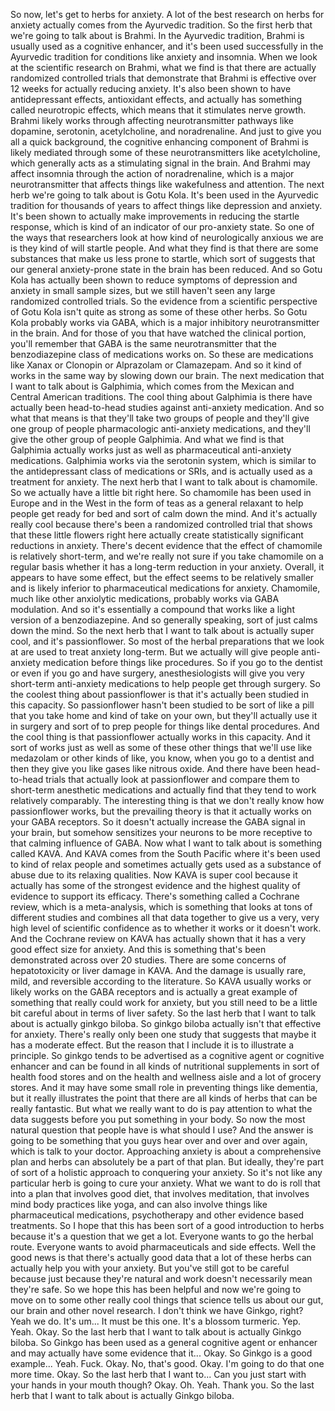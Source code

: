  So now, let's get to herbs for anxiety. A lot of the best research on herbs for anxiety actually comes from the Ayurvedic tradition. So the first herb that we're going to talk about is Brahmi. In the Ayurvedic tradition, Brahmi is usually used as a cognitive enhancer, and it's been used successfully in the Ayurvedic tradition for conditions like anxiety and insomnia. When we look at the scientific research on Brahmi, what we find is that there are actually randomized controlled trials that demonstrate that Brahmi is effective over 12 weeks for actually reducing anxiety. It's also been shown to have antidepressant effects, antioxidant effects, and actually has something called neurotropic effects, which means that it stimulates nerve growth. Brahmi likely works through affecting neurotransmitter pathways like dopamine, serotonin, acetylcholine, and noradrenaline. And just to give you all a quick background, the cognitive enhancing component of Brahmi is likely mediated through some of these neurotransmitters like acetylcholine, which generally acts as a stimulating signal in the brain. And Brahmi may affect insomnia through the action of noradrenaline, which is a major neurotransmitter that affects things like wakefulness and attention. The next herb we're going to talk about is Gotu Kola. It's been used in the Ayurvedic tradition for thousands of years to affect things like depression and anxiety. It's been shown to actually make improvements in reducing the startle response, which is kind of an indicator of our pro-anxiety state. So one of the ways that researchers look at how kind of neurologically anxious we are is they kind of will startle people. And what they find is that there are some substances that make us less prone to startle, which sort of suggests that our general anxiety-prone state in the brain has been reduced. And so Gotu Kola has actually been shown to reduce symptoms of depression and anxiety in small sample sizes, but we still haven't seen any large randomized controlled trials. So the evidence from a scientific perspective of Gotu Kola isn't quite as strong as some of these other herbs. So Gotu Kola probably works via GABA, which is a major inhibitory neurotransmitter in the brain. And for those of you that have watched the clinical portion, you'll remember that GABA is the same neurotransmitter that the benzodiazepine class of medications works on. So these are medications like Xanax or Clonopin or Alprazolam or Clamazepam. And so it kind of works in the same way by slowing down our brain. The next medication that I want to talk about is Galphimia, which comes from the Mexican and Central American traditions. The cool thing about Galphimia is there have actually been head-to-head studies against anti-anxiety medication. And so what that means is that they'll take two groups of people and they'll give one group of people pharmacologic anti-anxiety medications, and they'll give the other group of people Galphimia. And what we find is that Galphimia actually works just as well as pharmaceutical anti-anxiety medications. Galphimia works via the serotonin system, which is similar to the antidepressant class of medications or SRIs, and is actually used as a treatment for anxiety. The next herb that I want to talk about is chamomile. So we actually have a little bit right here. So chamomile has been used in Europe and in the West in the form of teas as a general relaxant to help people get ready for bed and sort of calm down the mind. And it's actually really cool because there's been a randomized controlled trial that shows that these little flowers right here actually create statistically significant reductions in anxiety. There's decent evidence that the effect of chamomile is relatively short-term, and we're really not sure if you take chamomile on a regular basis whether it has a long-term reduction in your anxiety. Overall, it appears to have some effect, but the effect seems to be relatively smaller and is likely inferior to pharmaceutical medications for anxiety. Chamomile, much like other anxiolytic medications, probably works via GABA modulation. And so it's essentially a compound that works like a light version of a benzodiazepine. And so generally speaking, sort of just calms down the mind. So the next herb that I want to talk about is actually super cool, and it's passionflower. So most of the herbal preparations that we look at are used to treat anxiety long-term. But we actually will give people anti-anxiety medication before things like procedures. So if you go to the dentist or even if you go and have surgery, anesthesiologists will give you very short-term anti-anxiety medications to help people get through surgery. So the coolest thing about passionflower is that it's actually been studied in this capacity. So passionflower hasn't been studied to be sort of like a pill that you take home and kind of take on your own, but they'll actually use it in surgery and sort of to prep people for things like dental procedures. And the cool thing is that passionflower actually works in this capacity. And it sort of works just as well as some of these other things that we'll use like medazolam or other kinds of like, you know, when you go to a dentist and then they give you like gases like nitrous oxide. And there have been head-to-head trials that actually look at passionflower and compare them to short-term anesthetic medications and actually find that they tend to work relatively comparably. The interesting thing is that we don't really know how passionflower works, but the prevailing theory is that it actually works on your GABA receptors. So it doesn't actually increase the GABA signal in your brain, but somehow sensitizes your neurons to be more receptive to that calming influence of GABA. Now what I want to talk about is something called KAVA. And KAVA comes from the South Pacific where it's been used to kind of relax people and sometimes actually gets used as a substance of abuse due to its relaxing qualities. Now KAVA is super cool because it actually has some of the strongest evidence and the highest quality of evidence to support its efficacy. There's something called a Cochrane review, which is a meta-analysis, which is something that looks at tons of different studies and combines all that data together to give us a very, very high level of scientific confidence as to whether it works or it doesn't work. And the Cochrane review on KAVA has actually shown that it has a very good effect size for anxiety. And this is something that's been demonstrated across over 20 studies. There are some concerns of hepatotoxicity or liver damage in KAVA. And the damage is usually rare, mild, and reversible according to the literature. So KAVA usually works or likely works on the GABA receptors and is actually a great example of something that really could work for anxiety, but you still need to be a little bit careful about in terms of liver safety. So the last herb that I want to talk about is actually ginkgo biloba. So ginkgo biloba actually isn't that effective for anxiety. There's really only been one study that suggests that maybe it has a moderate effect. But the reason that I include it is to illustrate a principle. So ginkgo tends to be advertised as a cognitive agent or cognitive enhancer and can be found in all kinds of nutritional supplements in sort of health food stores and on the health and wellness aisle and a lot of grocery stores. And it may have some small role in preventing things like dementia, but it really illustrates the point that there are all kinds of herbs that can be really fantastic. But what we really want to do is pay attention to what the data suggests before you put something in your body. So now the most natural question that people have is what should I use? And the answer is going to be something that you guys hear over and over and over again, which is talk to your doctor. Approaching anxiety is about a comprehensive plan and herbs can absolutely be a part of that plan. But ideally, they're part of sort of a holistic approach to conquering your anxiety. So it's not like any particular herb is going to cure your anxiety. What we want to do is roll that into a plan that involves good diet, that involves meditation, that involves mind body practices like yoga, and can also involve things like pharmaceutical medications, psychotherapy and other evidence based treatments. So I hope that this has been sort of a good introduction to herbs because it's a question that we get a lot. Everyone wants to go the herbal route. Everyone wants to avoid pharmaceuticals and side effects. Well the good news is that there's actually good data that a lot of these herbs can actually help you with your anxiety. But you've still got to be careful because just because they're natural and work doesn't necessarily mean they're safe. So we hope this has been helpful and now we're going to move on to some other really cool things that science tells us about our gut, our brain and other novel research. I don't think we have Ginkgo, right? Yeah we do. It's um... It must be this one. It's a blossom turmeric. Yep. Yeah. Okay. So the last herb that I want to talk about is actually Ginkgo biloba. So Ginkgo has been used as a general cognitive agent or enhancer and may actually have some evidence that it... Okay. So Ginkgo is a good example... Yeah. Fuck. Okay. No, that's good. Okay. I'm going to do that one more time. Okay. So the last herb that I want to... Can you just start with your hands in your mouth though? Okay. Oh. Yeah. Thank you. So the last herb that I want to talk about is actually Ginkgo biloba.